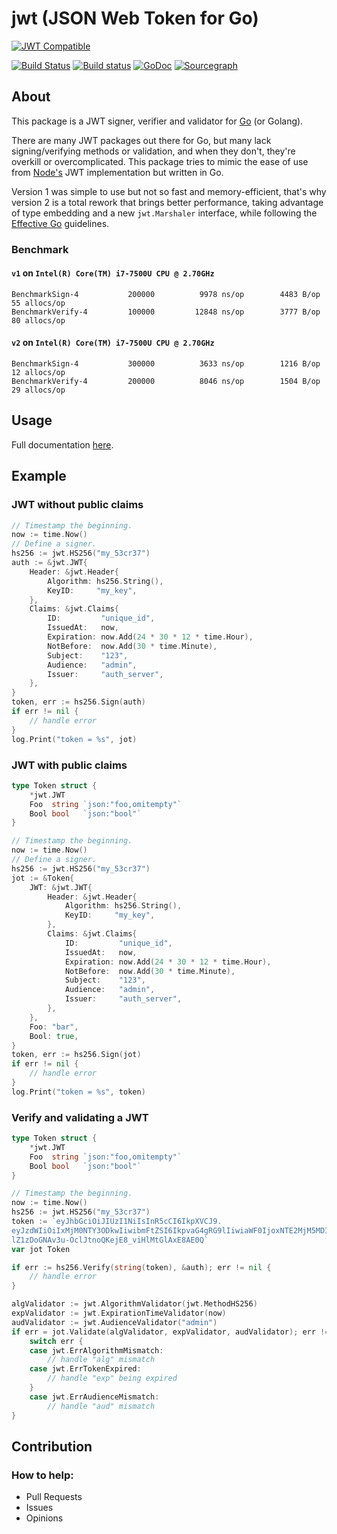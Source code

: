# jwt (JSON Web Token for Go)
[![JWT Compatible](https://jwt.io/img/badge.svg)](https://jwt.io)

[![Build Status](https://travis-ci.org/gbrlsnchs/jwt.svg?branch=master)](https://travis-ci.org/gbrlsnchs/jwt)
[![Build status](https://ci.appveyor.com/api/projects/status/wqao7uvucce71jja/branch/master?svg=true)](https://ci.appveyor.com/project/gbrlsnchs/jwt/branch/master)
[![GoDoc](https://godoc.org/github.com/gbrlsnchs/jwt?status.svg)](https://godoc.org/github.com/gbrlsnchs/jwt)
[![Sourcegraph](https://sourcegraph.com/github.com/gbrlsnchs/jwt/-/badge.svg)](https://sourcegraph.com/github.com/gbrlsnchs/jwt?badge)

## About
This package is a JWT signer, verifier and validator for [Go] (or Golang).

There are many JWT packages out there for Go, but many lack signing/verifying methods or validation, and when they don't, they're overkill or overcomplicated. This package tries to mimic the ease of use from [Node's] JWT implementation but written in Go.

Version 1 was simple to use but not so fast and memory-efficient, that's why version 2 is a total rework that brings better performance, taking advantage of type embedding and a new `jwt.Marshaler` interface, while following the [Effective Go] guidelines.

### Benchmark
#### `v1` on  `Intel(R) Core(TM) i7-7500U CPU @ 2.70GHz`
```
BenchmarkSign-4     	  200000	      9978 ns/op	    4483 B/op	      55 allocs/op
BenchmarkVerify-4   	  100000	     12848 ns/op	    3777 B/op	      80 allocs/op
```

#### `v2` on  `Intel(R) Core(TM) i7-7500U CPU @ 2.70GHz`
```
BenchmarkSign-4     	  300000	      3633 ns/op	    1216 B/op	      12 allocs/op
BenchmarkVerify-4   	  200000	      8046 ns/op	    1504 B/op	      29 allocs/op
```

## Usage
Full documentation [here].

## Example
### JWT without public claims
```go
// Timestamp the beginning.
now := time.Now()
// Define a signer.
hs256 := jwt.HS256("my_53cr37")
auth := &jwt.JWT{
	Header: &jwt.Header{
		Algorithm: hs256.String(),
		KeyID:     "my_key",
	},
	Claims: &jwt.Claims{
		ID:         "unique_id",
		IssuedAt:   now,
		Expiration: now.Add(24 * 30 * 12 * time.Hour),
		NotBefore:  now.Add(30 * time.Minute),
		Subject:    "123",
		Audience:   "admin",
		Issuer:     "auth_server",
	},
}
token, err := hs256.Sign(auth)
if err != nil {
	// handle error
}
log.Print("token = %s", jot)
```

### JWT with public claims
```go
type Token struct {
	*jwt.JWT
	Foo  string `json:"foo,omitempty"`
	Bool bool   `json:"bool"`
}

// Timestamp the beginning.
now := time.Now()
// Define a signer.
hs256 := jwt.HS256("my_53cr37")
jot := &Token{
	JWT: &jwt.JWT{
		Header: &jwt.Header{
			Algorithm: hs256.String(),
			KeyID:     "my_key",
		},
		Claims: &jwt.Claims{
			ID:         "unique_id",
			IssuedAt:   now,
			Expiration: now.Add(24 * 30 * 12 * time.Hour),
			NotBefore:  now.Add(30 * time.Minute),
			Subject:    "123",
			Audience:   "admin",
			Issuer:     "auth_server",
		},
	},
	Foo: "bar",
	Bool: true,
}
token, err := hs256.Sign(jot)
if err != nil {
	// handle error
}
log.Print("token = %s", token)
```

### Verify and validating a JWT
```go
type Token struct {
	*jwt.JWT
	Foo  string `json:"foo,omitempty"`
	Bool bool   `json:"bool"`
}

// Timestamp the beginning.
now := time.Now()
hs256 := jwt.HS256("my_53cr37")
token := `eyJhbGciOiJIUzI1NiIsInR5cCI6IkpXVCJ9.
eyJzdWIiOiIxMjM0NTY3ODkwIiwibmFtZSI6IkpvaG4gRG9lIiwiaWF0IjoxNTE2MjM5MDIyfQ.
lZ1zDoGNAv3u-OclJtnoQKejE8_viHlMtGlAxE8AE0Q`
var jot Token

if err := hs256.Verify(string(token), &auth); err != nil {
	// handle error
}

algValidator := jwt.AlgorithmValidator(jwt.MethodHS256)
expValidator := jwt.ExpirationTimeValidator(now)
audValidator := jwt.AudienceValidator("admin")
if err = jot.Validate(algValidator, expValidator, audValidator); err != nil {
	switch err {
	case jwt.ErrAlgorithmMismatch:
		// handle "alg" mismatch
	case jwt.ErrTokenExpired:
		// handle "exp" being expired
	}
	case jwt.ErrAudienceMismatch:
		// handle "aud" mismatch
}
```

## Contribution
### How to help:
- Pull Requests
- Issues
- Opinions

[Go]: https://golang.org
[Node's]: https://github.com/auth0/node-jsonwebtoken
[Effective Go]: https://golang.org/doc/effective_go.html
[here]: https://godoc.org/github.com/gbrlsnchs/jwt
